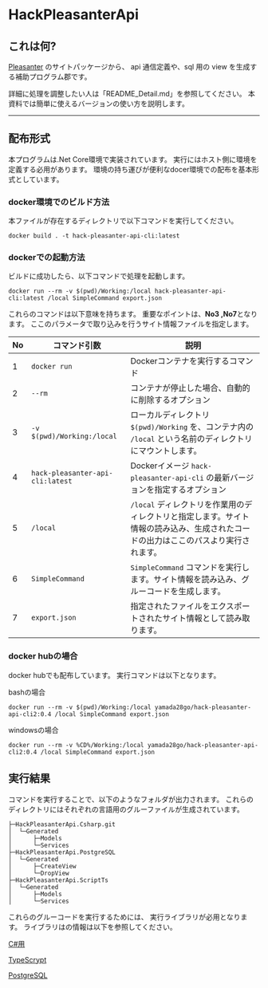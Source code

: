 # HackPleasanterApi

## これは何?

[Pleasanter](https://pleasanter.org/) のサイトパッケージから、
api 通信定義や、sql 用の view を生成する補助プログラム郡です。

詳細に処理を調整したい人は「README_Detail.md」を参照してください。
本資料では簡単に使えるバージョンの使い方を説明します。

---
## 配布形式

本プログラムは.Net Core環境で実装されています。
実行にはホスト側に環境を定義する必用があります。
環境の持ち運びが便利なdocer環境での配布を基本形式としています。

### docker環境でのビルド方法

本ファイルが存在するディレクトリで以下コマンドを実行してください。

```
docker build . -t hack-pleasanter-api-cli:latest
```

### dockerでの起動方法

ビルドに成功したら、以下コマンドで処理を起動します。

```
docker run --rm -v $(pwd)/Working:/local hack-pleasanter-api-cli:latest /local SimpleCommand export.json
```

これらのコマンドは以下意味を持ちます。
重要なポイントは、**No3 ,No7**となります。
ここのパラメータで取り込みを行うサイト情報ファイルを指定します。 

| No | コマンド引数 | 説明 |
| -- | --- | --- |
|1| `docker run` | Dockerコンテナを実行するコマンド |
|2| `--rm` | コンテナが停止した場合、自動的に削除するオプション |
|3| `-v $(pwd)/Working:/local` | ローカルディレクトリ `$(pwd)/Working` を、コンテナ内の `/local` という名前のディレクトリにマウントします。 |
|4| `hack-pleasanter-api-cli:latest` | Dockerイメージ `hack-pleasanter-api-cli` の最新バージョンを指定するオプション |
|5| `/local` | `/local` ディレクトリを作業用のディレクトリと指定します。サイト情報の読み込み、生成されたコードの出力はここのパスより実行されます。 |
|6| `SimpleCommand` | `SimpleCommand` コマンドを実行します。サイト情報を読み込み、グルーコードを生成します。 |
|7| `export.json` | 指定されたファイルをエクスポートされたサイト情報として読み取ります。 |

### docker hubの場合

docker hubでも配布しています。
実行コマンドは以下となります。

bashの場合

```
docker run --rm -v $(pwd)/Working:/local yamada28go/hack-pleasanter-api-cli2:0.4 /local SimpleCommand export.json
```

windowsの場合

```
docker run --rm -v %CD%/Working:/local yamada28go/hack-pleasanter-api-cli2:0.4 /local SimpleCommand export.json
```

## 実行結果

コマンドを実行することで、以下のようなフォルダが出力されます。
これらのディレクトリにはそれぞれの言語用のグルーファイルが生成されています。


```
├─HackPleasanterApi.Csharp.git
│  └─Generated
│      ├─Models
│      └─Services
├─HackPleasanterApi.PostgreSQL
│  └─Generated
│      ├─CreateView
│      └─DropView
├─HackPleasanterApi.ScriptTs
│  └─Generated
│      ├─Models
│      └─Services
```

これらのグルーコードを実行するためには、
実行ライブラリが必用となります。
ライブラリはの情報は以下を参照してください。

[C#用](https://github.com/yamada28go/HackPleasanterApi.Csharp)

[TypeScrypt](https://github.com/yamada28go/HackPleasanterApi.ScriptTs)

[PostgreSQL](https://github.com/yamada28go/HackPleasanterApi.PostgreSQL)

